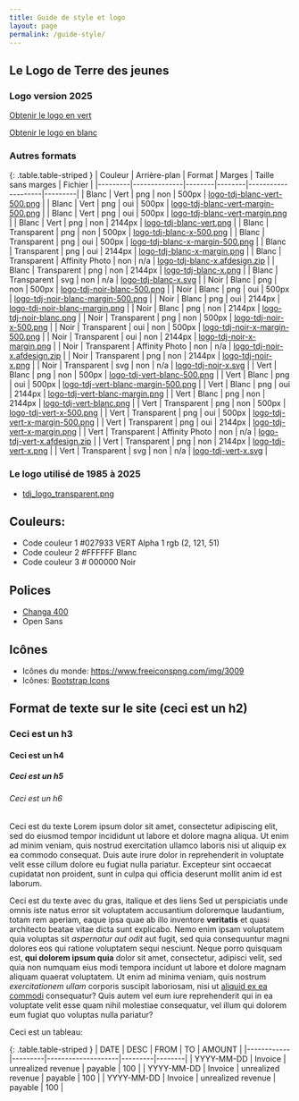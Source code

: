 ```yaml
---
title: Guide de style et logo
layout: page
permalink: /guide-style/
---
```


Le Logo de Terre des jeunes
-----

### Logo version 2025

<a class="custom-btn btn" href="/logo/logo-tdj-vert-x.svg">Obtenir le logo en vert</a>

<a class="custom-btn btn" href="/logo/logo-tdj-blanc-x.svg">Obtenir le logo en blanc</a>

### Autres formats

{: .table.table-striped }
| Couleur | Arrière-plan | Format | Marges | Taille sans marges | Fichier |
|---------|--------------|--------|--------|--------------------|---------|
| Blanc | Vert | png | non | 500px | [logo-tdj-blanc-vert-500.png](/logo/logo-tdj-blanc-vert-500.png) |
| Blanc | Vert | png | oui | 500px | [logo-tdj-blanc-vert-margin-500.png](/logo/logo-tdj-blanc-vert-margin-500.png) |
| Blanc | Vert | png | oui | 500px | [logo-tdj-blanc-vert-margin.png](/logo/logo-tdj-blanc-vert-margin.png) |
| Blanc | Vert | png | non | 2144px | [logo-tdj-blanc-vert.png](/logo/logo-tdj-blanc-vert.png) |
| Blanc | Transparent | png | non | 500px | [logo-tdj-blanc-x-500.png](/logo/logo-tdj-blanc-x-500.png) |
| Blanc | Transparent | png | oui | 500px | [logo-tdj-blanc-x-margin-500.png](/logo/logo-tdj-blanc-x-margin-500.png) |
| Blanc | Transparent | png | oui | 2144px | [logo-tdj-blanc-x-margin.png](/logo/logo-tdj-blanc-x-margin.png) |
| Blanc | Transparent | Affinity Photo | non | n/a | [logo-tdj-blanc-x.afdesign.zip](/logo/logo-tdj-blanc-x.afdesign.zip) |
| Blanc | Transparent | png | non | 2144px | [logo-tdj-blanc-x.png](/logo/logo-tdj-blanc-x.png) |
| Blanc | Transparent | svg | non | n/a | [logo-tdj-blanc-x.svg](/logo/logo-tdj-blanc-x.svg) |
| Noir | Blanc | png | non | 500px | [logo-tdj-noir-blanc-500.png](/logo/logo-tdj-noir-blanc-500.png) |
| Noir | Blanc | png | oui | 500px | [logo-tdj-noir-blanc-margin-500.png](/logo/logo-tdj-noir-blanc-margin-500.png) |
| Noir | Blanc | png | oui | 2144px | [logo-tdj-noir-blanc-margin.png](/logo/logo-tdj-noir-blanc-margin.png) |
| Noir | Blanc | png | non | 2144px | [logo-tdj-noir-blanc.png](/logo/logo-tdj-noir-blanc.png) |
| Noir | Transparent | png | non | 500px | [logo-tdj-noir-x-500.png](/logo/logo-tdj-noir-x-500.png) |
| Noir | Transparent | oui | non | 500px | [logo-tdj-noir-x-margin-500.png](/logo/logo-tdj-noir-x-margin-500.png) |
| Noir | Transparent | oui | non | 2144px | [logo-tdj-noir-x-margin.png](/logo/logo-tdj-noir-x-margin.png) |
| Noir | Transparent | Affinity Photo | non | n/a | [logo-tdj-noir-x.afdesign.zip](/logo/logo-tdj-noir-x.afdesign.zip) |
| Noir | Transparent | png | non | 2144px | [logo-tdj-noir-x.png](/logo/logo-tdj-noir-x.png) |
| Noir | Transparent | svg | non | n/a | [logo-tdj-noir-x.svg](/logo/logo-tdj-noir-x.svg) |
| Vert | Blanc | png | non | 500px | [logo-tdj-vert-blanc-500.png](/logo/logo-tdj-vert-blanc-500.png) |
| Vert | Blanc | png | oui | 500px | [logo-tdj-vert-blanc-margin-500.png](/logo/logo-tdj-vert-blanc-margin-500.png) |
| Vert | Blanc | png | oui | 2144px | [logo-tdj-vert-blanc-margin.png](/logo/logo-tdj-vert-blanc-margin.png) |
| Vert | Blanc | png | non | 2144px | [logo-tdj-vert-blanc.png](/logo/logo-tdj-vert-blanc.png) |
| Vert | Transparent | png | non | 500px | [logo-tdj-vert-x-500.png](/logo/logo-tdj-vert-x-500.png) |
| Vert | Transparent | png | oui | 500px | [logo-tdj-vert-x-margin-500.png](/logo/logo-tdj-vert-x-margin-500.png) |
| Vert | Transparent | png | oui | 2144px | [logo-tdj-vert-x-margin.png](/logo/logo-tdj-vert-x-margin.png) |
| Vert | Transparent | Affinity Photo | non | n/a | [logo-tdj-vert-x.afdesign.zip](/logo/logo-tdj-vert-x.afdesign.zip) |
| Vert | Transparent | png | non | 2144px | [logo-tdj-vert-x.png](/logo/logo-tdj-vert-x.png) |
| Vert | Transparent | svg | non | n/a | [logo-tdj-vert-x.svg](/logo/logo-tdj-vert-x.svg) |

### Le logo utilisé de 1985 à 2025

* [tdj_logo_transparent.png](/logo/tdj_logo_transparent.png)

Couleurs:
-----

* Code couleur 1 #027933 VERT Alpha 1 rgb (2, 121, 51)
* Code couleur 2 #FFFFFF Blanc
* Code couleur 3 # 000000 Noir

Polices
-----

* [Changa 400](https://fonts.google.com/specimen/Changa?preview.text=Terre%20des%20jeunes)
* Open Sans

Icônes
-----

* Icônes du monde: https://www.freeiconspng.com/img/3009
* Icônes: [Bootstrap Icons](https://icons.getbootstrap.com)

Format de texte sur le site (ceci est un h2)
-----

### Ceci est un h3

#### Ceci est un h4

##### Ceci est un h5

###### Ceci est un h6

Ceci est du texte Lorem ipsum dolor sit amet, consectetur adipiscing elit, sed do eiusmod tempor incididunt ut labore et dolore magna aliqua. Ut enim ad minim veniam, quis nostrud exercitation ullamco laboris nisi ut aliquip ex ea commodo consequat. Duis aute irure dolor in reprehenderit in voluptate velit esse cillum dolore eu fugiat nulla pariatur. Excepteur sint occaecat cupidatat non proident, sunt in culpa qui officia deserunt mollit anim id est laborum.

Ceci est du texte avec du gras, italique et des liens Sed ut perspiciatis unde omnis iste natus error sit voluptatem accusantium doloremque laudantium, totam rem aperiam, eaque ipsa quae ab illo inventore **veritatis** et quasi architecto beatae vitae dicta sunt explicabo. Nemo enim ipsam voluptatem quia voluptas sit _aspernatur aut odit_ aut fugit, sed quia consequuntur magni dolores eos qui ratione voluptatem sequi nesciunt. Neque porro quisquam est, **qui dolorem ipsum quia** dolor sit amet, consectetur, adipisci velit, sed quia non numquam eius modi tempora incidunt ut labore et dolore magnam aliquam quaerat voluptatem. Ut enim ad minima veniam, quis nostrum _exercitationem ullam_ corporis suscipit laboriosam, nisi ut [aliquid ex ea commodi](https://google.com/) consequatur? Quis autem vel eum iure reprehenderit qui in ea voluptate velit esse quam nihil molestiae consequatur, vel illum qui dolorem eum fugiat quo voluptas nulla pariatur?

Ceci est un tableau:

{: .table.table-striped }
| DATE       | DESC    | FROM               | TO      | AMOUNT |
|------------|---------|--------------------|---------|--------|
| YYYY-MM-DD | Invoice | unrealized revenue | payable | 100    |
| YYYY-MM-DD | Invoice | unrealized revenue | payable | 100    |
| YYYY-MM-DD | Invoice | unrealized revenue | payable | 100    |
